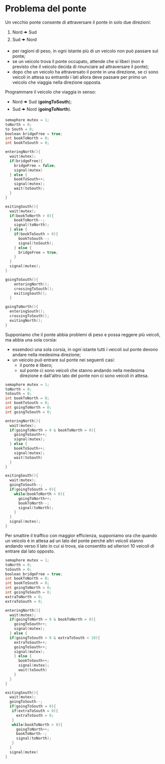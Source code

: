 # Problema del ponte

Un vecchio ponte consente di attraversare il ponte in solo due direzioni:

1. Nord 🠞 Sud
2. Sud 🠞 Nord

- per ragioni di peso, in ogni istante più di un veicolo non può passare sul ponte;
- se un veicolo trova il ponte occupato, attende che si liberi (non è previsto che il veicolo decida di rinunciare ad attraversare il ponte);
- dopo che un veicolo ha attraversato il ponte in una direzione, se ci sono veicoli in attesa su entrambi i lati allora deve passare per primo un veicolo che viaggia nella direzione opposta.

Programmare il veicolo che viaggia in senso:

- Nord 🠞 Sud (**goingToSouth**);
- Sud 🠞 Nord (**goingToNorth**).

```c
semaphore mutex = 1;
toNorth = 0;
to South = 0;
boolean bridgeFree = true;
int bookToNorth = 0;
int bookToSouth = 0;

enteringNorth(){
  wait(mutex);
  if(bridgeFree){
    bridgeFree = false;
    signal(mutex)
  } else {
    bookToSouth++;
    signal(mutex);
    wait(toSouth);
  }
}

exitingSouth(){
  wait(mutex);
  if(bookToNorth > 0){
    bookToNorth--;
    signal(toNorth);
  } else {
    if(bookToSouth > 0){
      bookToSouth--;
      signal(toSouth);
    } else {
      bridgeFree = true;
    }
  }
  signal(mutex);
}

goingToSouth(){
    enteringNorth();
    crossingToSouth();
    exitingSouth();
  }

goingToNorth(){
  enteringSouth();
  crossingToSouth();
  exitingNorth();
}
```

Supponiamo che il ponte abbia problemi di peso e possa reggere più veicoli, ma abbia una sola corsia:

- essendoci una sola corsia, in ogni istante tutti i veicoli sul ponte devono andare nella medesima direzione;
- un veicolo può entrare sul ponte nei seguenti casi:
  - il ponte è libero;
  - sul ponte ci sono veicoli che stanno andando nella medesima direzione e dall'altro lato del ponte non ci sono veicoli in attesa.

```c
semaphore mutex = 1;
toNorth = 0;
toSouth = 0;
int bookToNorth = 0;
int bookToSouth = 0;
int goingToNorth = 0;
int goingToSouth = 0;

enteringNorth(){
  wait(mutex);
  if(goingToNorth = 0 & bookToNorth = 0){
    goingToSouth++;
    signal(mutex);
  } else {
    bookToSouth++;
    signal(mutex);
    wait(toSouth)
  }
}

exitingSouth(){
  wait(mutex);
  goingToSouth--;
  if(goingToSouth = 0){
    while(bookToNorth > 0){
      goingToNorth++;
      bookToNorth--;
      signal(toNorth);
    }
  }
  signal(mutex);
}
```

Per smaltire il traffico con maggior efficienza, supponiamo ora che quando un veicolo è in attesa ad un lato del ponte perché altri veicoli stanno andando verso il lato in cui si trova, sia consentito ad ulteriori 10 veicoli di entrare dal lato opposto.

```c
semaphore mutex = 1;
toNorth = 0;
toSouth = 0;
boolean bridgeFree = true;
int bookToNorth = 0;
int bookToSouth = 0;
int goingToNorth = 0;
int goingToSouth = 0;
extraToNorth = 0;
extraToSouth = 0;

enteringNorth(){
  wait(mutex);
  if(goingToNorth = 0 & bookToNorth = 0){
    goingToSouth++;
    signal(mutex);
  } else {
  if(goingToSouth > 0 & extraToSouth < 10){
    extraToSouth++;
    goingToSouth++;
    signal(mutex);
    } else {
      bookToSouth++;
      signal(mutex);
      wait(toSouth)
    }
  }
}

exitingSouth(){
  wait(mutex);
  goingToSouth--;
  if(goingToSouth = 0){
   if(extraToSouth = 0){
     extraToSouth = 0;
   }
   while(bookToNorth > 0){
     goingToNorth++;
     bookToNorth--;
     signal(toNorth);
   }
  }
  signal(mutex)
}

```
